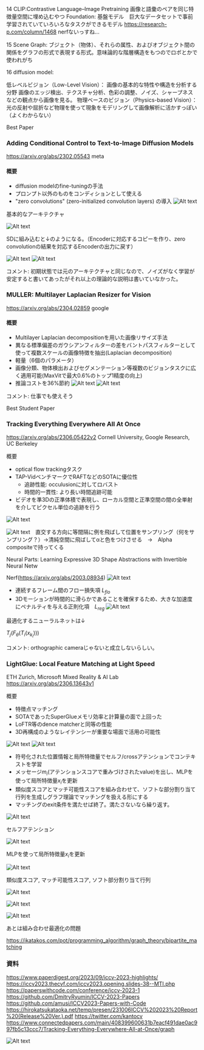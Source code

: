 

14
CLIP:Contrastive Language–Image Pretraining  画像と語彙のペアを同じ特徴量空間に埋め込むやつ
Foundation: 基盤モデル　巨大なデータセットで事前学習されていていろいろなタスクができるモデル
https://research-p.com/column/1468
nerfないっすね...

15
Scene Graph: ブジェクト（物体）、それらの属性、およびオブジェクト間の関係をグラフの形式で表現する形式。意味論的な階層構造をもつのでロボとかで使われがち

16
diffusion model:



低レベルビジョン（Low-Level Vision）：
画像の基本的な特性や構造を分析する分野
画像のエッジ検出、テクスチャ分析、色彩の調整、ノイズ、シャープネスなどの観点から画像を見る。
物理ベースのビジョン（Physics-based Vision）：
光の反射や屈折など物理を使って現象をモデリングして画像解析に活かすっぽい（よくわからない）


Best Paper
### Adding Conditional Control to Text-to-Image Diffusion Models
https://arxiv.org/abs/2302.05543 meta

#### 概要
- diffusion modelのfine-tuningの手法
- プロンプト以外のものをコンディションとして使える
- "zero convolutions" (zero-initialized convolution layers) の導入
![Alt text](image-2.png)

基本的なアーキテクチャ

![Alt text](image-1.png)

SDに組み込むと↓のようになる。（Encoderに対応するコピーを作り、zero convolutionの結果を対応するEncoderの出力に戻す）

![Alt text](image-20.png)
![Alt text](image-19.png)

コメント: 初期状態では元のアーキテクチャと同じなので、ノイズがなく学習が安定すると書いてあったがそれ以上の理論的な説明は書いていなかった。


### MULLER: Multilayer Laplacian Resizer for Vision
https://arxiv.org/abs/2304.02859 google

#### 概要
- Multilayer Laplacian decompositionを用いた画像リサイズ手法
- 異なる標準偏差のガウシアンフィルターの差をバントパスフィルターとして使って複数スケールの画像特徴を抽出(Laplacian decomposition)
- 軽量（6個のパラメータ）
- 画像分類、物体検出およびセグメンテーション等複数のビジョンタスクに広く適用可能(MaxVitで最大0.6%のトップ1精度の向上)
- 推論コストを36%節約
![Alt text](image-3.png)
![Alt text](image-4.png)

コメント: 仕事でも使えそう

Best Student Paper

### Tracking Everything Everywhere All At Once
https://arxiv.org/abs/2306.05422v2 Cornell University, Google Research, UC Berkeley

概要
- optical flow trackingタスク
- TAP-VidベンチマークでRAFTなどのSOTAに優位性
    - 追跡性能: occulusionに対してロバスト
    - 時間的一貫性: より長い時間追跡可能
- ビデオを準3Dの正準体積で表現し、ローカル空間と正準空間の間の全単射を介してピクセル単位の追跡を行う

![Alt text](image-9.png)

![Alt text](image-5.png)　直交する方向に等間隔に例を飛ばして位置をサンプリング（何をサンプリング？）→清純空間に飛ばしてαと色をつけさせる　→　Alpha compositeで持ってくる

Neural Parts: Learning Expressive 3D Shape Abstractions
with Invertible Neural Netw

Nerf(https://arxiv.org/abs/2003.08934)
![Alt text](image-6.png)

- 連続するフレーム間のフロー損失項 $L_{flo}$
- 3Dモーションが時間的に滑らかであることを確保するため、大きな加速度にペナルティを与える正則化項　$L_{reg}$
![Alt text](image-11.png)

最適化するニューラルネットは↓

$T_j(F_θ(T_i(x_{k_i})))$

コメント: orthographic cameraじゃないと成立しないらしい。

### LightGlue: Local Feature Matching at Light Speed
ETH Zurich, Microsoft Mixed Reality & AI Lab
https://arxiv.org/abs/2306.13643v1

概要
- 特徴点マッチング
- SOTAであったSuperGlueメモリ効率と計算量の面で上回った
- LoFTR等のdence matcherと同等の性能
- 3D再構成のようなレイテンシーが重要な場面で活用の可能性

![Alt text](image-7.png)
![Alt text](image-18.png)

- 符号化された位置情報と局所特徴量でセルフ/crossアテンションでコンテキストを学習
- メッセージ$m_i$(アテンションスコアで重みづけされたvalue)を出し、MLPを使って局所特徴量$x_i$を更新
- 類似度スコアとマッチ可能性スコアを組み合わせて、ソフトな部分割り当て行列を生成しグラフ理論でマッチングを扱える形にする
- マッチングのexit条件を満たせば終了。満たさないなら繰り返す。

![Alt text](image-12.png)

セルフアテンション

![Alt text](image-14.png)

MLPを使って局所特徴量$x_i$を更新

![Alt text](image-13.png)

類似度スコア, マッチ可能性スコア, ソフト部分割り当て行列

![Alt text](image-15.png)

![Alt text](image-16.png)

![Alt text](image-17.png)

あとは組み合わせ最適化の問題

https://ikatakos.com/pot/programming_algorithm/graph_theory/bipartite_matching


### 資料
https://www.paperdigest.org/2023/09/iccv-2023-highlights/
https://iccv2023.thecvf.com/iccv2023.opening.slides-38--MTI.php
https://paperswithcode.com/conference/iccv-2023-1
https://github.com/DmitryRyumin/ICCV-2023-Papers
https://github.com/amusi/ICCV2023-Papers-with-Code
https://hirokatsukataoka.net/temp/presen/231006ICCV%202023%20Report%20(Release%20Ver.).pdf
https://twitter.com/kantocv
https://www.connectedpapers.com/main/408399600631b7eacf491dae0ac997fb5c13ccc7/Tracking-Everything-Everywhere-All-at-Once/graph

![Alt text](image.png)